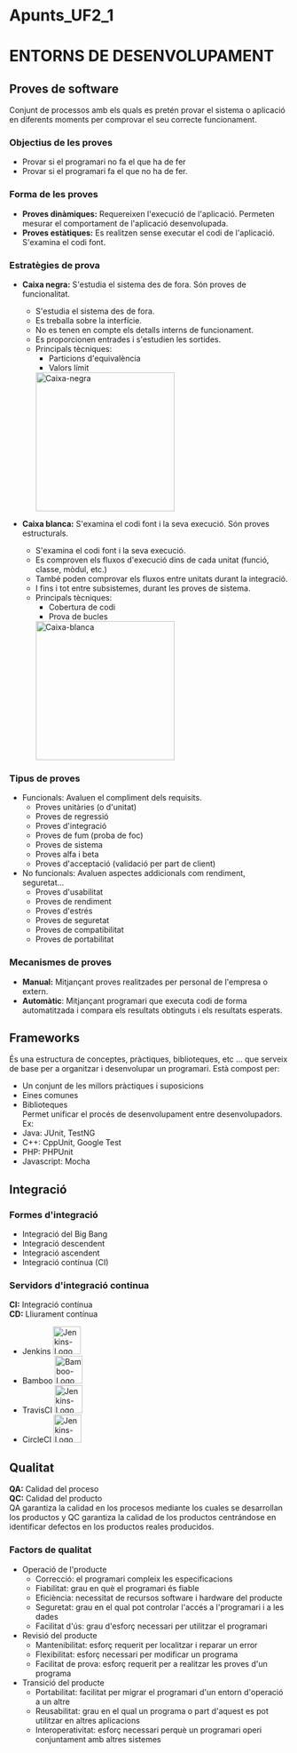 # Apunts_UF2_1

# ENTORNS DE DESENVOLUPAMENT

## Proves de software
Conjunt de processos amb els quals es pretén provar el sistema o aplicació en diferents moments per comprovar el seu correcte funcionament.
### Objectius de les proves
  - Provar si el programari no fa el que ha de fer
  - Provar si el programari fa el que no ha de fer.  
### Forma de les proves
  - **Proves dinàmiques:** Requereixen l'execució de l'aplicació. Permeten mesurar el comportament de l'aplicació desenvolupada.
  - **Proves estàtiques:** Es realitzen sense executar el codi de l'aplicació. S'examina el codi font.  

### Estratègies de prova
  - **Caixa negra:** S'estudia el sistema des de fora. Són proves de funcionalitat.
    - S'estudia el sistema des de fora.
    - Es treballa sobre la interfície.
    - No es tenen en compte els detalls interns de funcionament.
    - Es proporcionen entrades i s'estudien les sortides.
    - Principals tècniques:
        - Particions d'equivalència
        - Valors límit  
        <img src="https://user-images.githubusercontent.com/74070913/106040110-431c5780-60da-11eb-914f-7e2ab12baf3c.png" alt="Caixa-negra" width="250"/>  

  - **Caixa blanca:** S'examina el codi font i la seva execució. Són proves estructurals.
    - S'examina el codi font i la seva execució.
    - Es comproven els fluxos d'execució dins de cada unitat (funció, classe, mòdul, etc.)
    - També poden comprovar els fluxos entre unitats durant la integració.
    - I fins i tot entre subsistemes, durant les proves de sistema.
    - Principals tècniques:
        - Cobertura de codi
        - Prova de bucles
        <img src="https://user-images.githubusercontent.com/74070913/106040316-91315b00-60da-11eb-823c-1a12bd003dc7.png" alt="Caixa-blanca" width="250"/>

### Tipus de proves
  - Funcionals: Avaluen el compliment dels requisits.
    - Proves unitàries (o d'unitat)
    - Proves de regressió
    - Proves d'integració
    - Proves de fum (proba de foc)
    - Proves de sistema
    - Proves alfa i beta
    - Proves d'acceptació (validació per part de client)
  - No funcionals: Avaluen aspectes addicionals com rendiment, seguretat...
    - Proves d'usabilitat
    - Proves de rendiment
    - Proves d'estrés
    - Proves de seguretat
    - Proves de compatibilitat
    - Proves de portabilitat
### Mecanismes de proves
  - **Manual:** Mitjançant proves realitzades per personal de l'empresa o extern.
  - **Automàtic**: Mitjançant programari que executa codi de forma automatitzada i compara els resultats obtinguts i els resultats esperats.
## Frameworks
És una estructura de conceptes, pràctiques, biblioteques, etc ... que serveix de base per a organitzar i desenvolupar un programari.
Està compost per:
  - Un conjunt de les millors pràctiques i suposicions
  - Eines comunes
  - Biblioteques  
Permet unificar el procés de desenvolupament entre desenvolupadors.
Ex: 
  - Java: JUnit, TestNG
  - C++: CppUnit, Google Test
  - PHP: PHPUnit
  - Javascript: Mocha

## Integració
### Formes d'integració
  - Integració del Big Bang
  - Integració descendent
  - Integració ascendent
  - Integració contínua (CI)

### Servidors d'integració continua
**CI:** Integració contínua  
**CD:** Lliurament contínua
  - Jenkins  <img src="https://user-images.githubusercontent.com/74070913/106042383-449b4f00-60dd-11eb-90cc-175e48c98153.png" alt="Jenkins-Logo" width="50"/>
  - Bamboo  <img src="https://user-images.githubusercontent.com/74070913/106042578-85936380-60dd-11eb-8dfa-65a4cae63ede.png" alt="Bamboo-Logo" width="50"/>
  - TravisCI  <img src="https://user-images.githubusercontent.com/74070913/106042625-98a63380-60dd-11eb-9dfd-90e342ad93b9.png" alt="Jenkins-Logo" width="50"/>
  - CircleCI  <img src="https://user-images.githubusercontent.com/74070913/106042647-a22f9b80-60dd-11eb-8bdb-cb962067b723.png" alt="Jenkins-Logo" width="50"/>

## Qualitat
**QA:** Calidad del proceso  
**QC:** Calidad del producto  
QA garantiza la calidad en los procesos mediante los cuales se desarrollan los productos y QC garantiza la calidad de los productos centrándose en identificar defectos en los productos reales producidos.

### Factors de qualitat
  - Operació de l'producte
     - Correcció: el programari compleix les especificacions
     - Fiabilitat: grau en què el programari és fiable
     - Eficiència: necessitat de recursos software i hardware del producte
     - Seguretat: grau en el qual pot controlar l'accés a l'programari i a les dades
     - Facilitat d'ús: grau d'esforç necessari per utilitzar el programari
  - Revisió del producte
    - Mantenibilitat: esforç requerit per localitzar i reparar un error
    - Flexibilitat: esforç necessari per modificar un programa
    - Facilitat de prova: esforç requerit per a realitzar les proves d'un programa
  - Transició del producte
     - Portabilitat: facilitat per migrar el programari d'un entorn d'operació a un altre
     - Reusabilitat: grau en el qual un programa o part d'aquest es pot utilitzar en altres aplicacions
     - Interoperativitat: esforç necessari perquè un programari operi conjuntament amb altres sistemes
